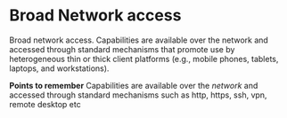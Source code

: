 # Broad Network access
Broad network access. Capabilities are available over the network and accessed through standard mechanisms that promote use by heterogeneous thin or thick client platforms (e.g., mobile phones, tablets, laptops, and workstations).

**Points to remember**
Capabilities are available over the *network* and accessed through standard mechanisms such as http, https, ssh, vpn, remote desktop etc